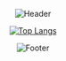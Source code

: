 <div align=center>

![Header](https://capsule-render.vercel.app/api?type=waving&height=200&text=MinWoo&fontAlign=80&fontAlignY=40&color=gradient)

[![Top Langs](https://github-readme-stats.vercel.app/api/top-langs/?username=ymw0407)](https://github.com/ymw0407)


![Footer](https://capsule-render.vercel.app/api?type=waving&color=auto&customColorList=4&height=200&section=footer)
  
</div>
